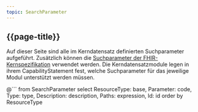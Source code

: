```yaml
---
topic: SearchParameter
---
```


## {{page-title}}

Auf dieser Seite sind alle im Kerndatensatz definierten Suchparameter aufgeführt. Zusätzlich können die [Suchparameter der FHIR-Kernspezifikation](http://hl7.org/fhir/R4/searchparameter-registry.html) verwendet werden. Die Kerndatensatzmodule legen in ihrem CapabilityStatement fest, welche Suchparameter für das jeweilige Modul unterstützt werden müssen.

@```
from
	SearchParameter
select
	ResourceType: base, Parameter: code, Type: type, Description: description, Paths: expression, Id: id
order by
	ResourceType
```